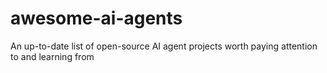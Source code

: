 # awesome-ai-agents
An up-to-date list of open-source AI agent projects worth paying attention to and learning from
